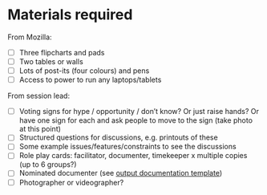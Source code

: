 
# Materials required

From Mozilla:

 - [ ] Three flipcharts and pads
 - [ ] Two tables or walls
 - [ ] Lots of post-its (four colours) and pens
 - [ ] Access to power to run any laptops/tablets

From session lead:

- [ ] Voting signs for hype / opportunity / don’t know? Or just raise hands? Or have one sign for each and ask people to move to the sign (take photo at this point)
- [ ] Structured questions for discussions, e.g. printouts of these
- [ ] Some example issues/features/constraints to see the discussions
- [ ] Role play cards: facilitator, documenter, timekeeper x multiple copies (up to 6 groups?)
- [ ] Nominated documenter (see [output documentation template](https://github.com/npscience/MozFest2017/blob/master/Blockchain-workshop/Blockchain-outputs-template.md))
- [ ] Photographer or videographer?
